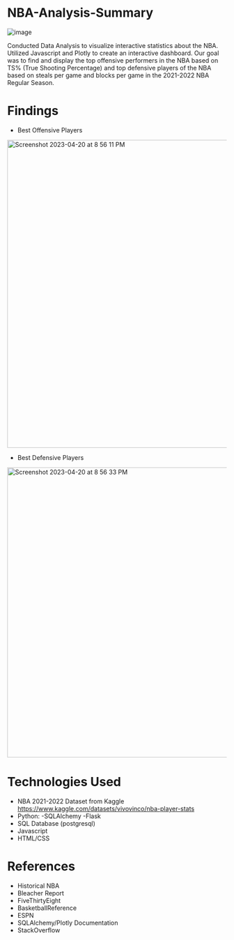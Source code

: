 # NBA-Analysis-Summary

![image](https://user-images.githubusercontent.com/119978382/233523512-71b8f72c-4813-459f-bbc4-cd5c7d42cbc8.png)

Conducted Data Analysis to visualize interactive statistics about the NBA. Utilized Javascript and Plotly to create an interactive dashboard. Our goal was to find and display the top offensive performers in the NBA based on TS% (True Shooting Percentage) and top
defensive players of the NBA based on steals per game and blocks per game in the 2021-2022 NBA Regular Season. 

# Findings 
* Best Offensive Players
<img width="707" alt="Screenshot 2023-04-20 at 8 56 11 PM" src="https://user-images.githubusercontent.com/119978382/233524204-3792a1fa-9bd4-453f-a401-98474ffecfc2.png">

* Best Defensive Players
<img width="666" alt="Screenshot 2023-04-20 at 8 56 33 PM" src="https://user-images.githubusercontent.com/119978382/233524262-1ee848d1-552c-4b20-a5c8-e4a581efbe6c.png">

# Technologies Used
* NBA 2021-2022 Dataset from Kaggle https://www.kaggle.com/datasets/vivovinco/nba-player-stats
* Python:
 -SQLAlchemy
 -Flask
* SQL Database (postgresql)
* Javascript
* HTML/CSS

# References 
* Historical NBA
* Bleacher Report
* FiveThirtyEight
* BasketballReference
* ESPN
* SQLAlchemy/Plotly Documentation
* StackOverflow
